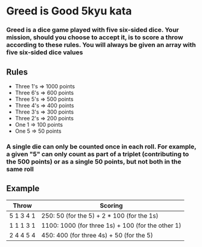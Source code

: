 # Greed is Good 5kyu kata

### Greed is a dice game played with five six-sided dice. Your mission, should you choose to accept it, is to score a throw according to these rules. You will always be given an array with five six-sided dice values

## Rules

- Three 1's => 1000 points
- Three 6's => 600 points
- Three 5's => 500 points
- Three 4's => 400 points
- Three 3's => 300 points
- Three 2's => 200 points
- One 1 => 100 points
- One 5 => 50 points

### A single die can only be counted once in each roll. For example, a given "5" can only count as part of a triplet (contributing to the 500 points) or as a single 50 points, but not both in the same roll

## Example

| Throw     | Scoring                                           |
| --------- | ------------------------------------------------- |
| 5 1 3 4 1 | 250: 50 (for the 5) + 2 \* 100 (for the 1s)       |
| 1 1 1 3 1 | 1100: 1000 (for three 1s) + 100 (for the other 1) |
| 2 4 4 5 4 | 450: 400 (for three 4s) + 50 (for the 5)          |
